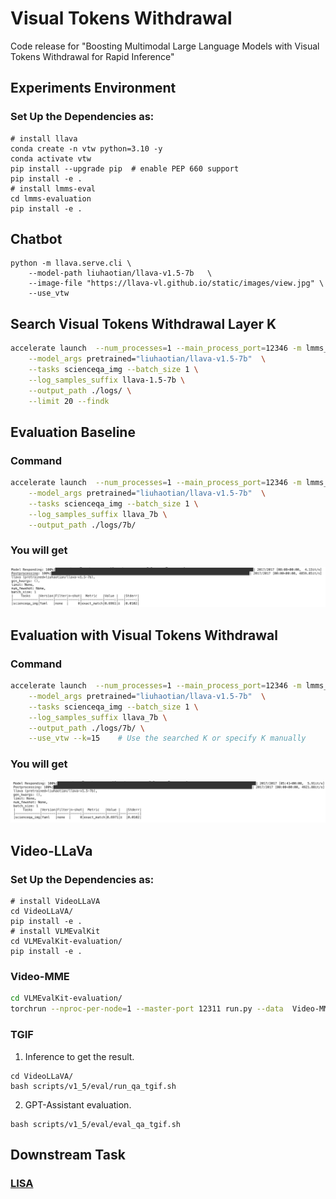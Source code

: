 # Visual Tokens Withdrawal 
Code release for "Boosting Multimodal Large Language Models with Visual Tokens
Withdrawal for Rapid Inference" 


## Experiments Environment
### Set Up the Dependencies as:
```
# install llava
conda create -n vtw python=3.10 -y
conda activate vtw
pip install --upgrade pip  # enable PEP 660 support
pip install -e .
# install lmms-eval
cd lmms-evaluation
pip install -e .
```

## Chatbot
```
python -m llava.serve.cli \
    --model-path liuhaotian/llava-v1.5-7b   \
    --image-file "https://llava-vl.github.io/static/images/view.jpg" \
    --use_vtw
``` 

## Search Visual Tokens Withdrawal  Layer K
```bash
accelerate launch  --num_processes=1 --main_process_port=12346 -m lmms_eval --model llava \
    --model_args pretrained="liuhaotian/llava-v1.5-7b"  \
    --tasks scienceqa_img --batch_size 1 \
    --log_samples_suffix llava-1.5-7b \
    --output_path ./logs/ \
    --limit 20 --findk
```


## Evaluation Baseline
### Command
```bash
accelerate launch  --num_processes=1 --main_process_port=12346 -m lmms_eval --model llava \
    --model_args pretrained="liuhaotian/llava-v1.5-7b"  \
    --tasks scienceqa_img --batch_size 1 \
    --log_samples_suffix llava_7b \
    --output_path ./logs/7b/ 
```
### You will get
![alt text](./assets/baseline.png)

## Evaluation with Visual Tokens Withdrawal
### Command
```bash
accelerate launch  --num_processes=1 --main_process_port=12346 -m lmms_eval --model llava \
    --model_args pretrained="liuhaotian/llava-v1.5-7b"  \
    --tasks scienceqa_img --batch_size 1 \
    --log_samples_suffix llava_7b \
    --output_path ./logs/7b/ \
    --use_vtw --k=15    # Use the searched K or specify K manually 
```
### You will get
![alt text](./assets/vtw.png)

## Video-LLaVa
### Set Up the Dependencies as:
```
# install VideoLLaVA
cd VideoLLaVA/
pip install -e .
# install VLMEvalKit
cd VLMEvalKit-evaluation/
pip install -e .
```
### Video-MME
```bash
cd VLMEvalKit-evaluation/
torchrun --nproc-per-node=1 --master-port 12311 run.py --data  Video-MME --work-dir ./results/videollava_VTW --model Video-LLaVA-7B 
```
### TGIF
1. Inference to get the result.
```Shell
cd VideoLLaVA/
bash scripts/v1_5/eval/run_qa_tgif.sh
```

2. GPT-Assistant evaluation.
```Shell
bash scripts/v1_5/eval/eval_qa_tgif.sh
```

## Downstream Task
### [LISA](/LISA/readme.md)



